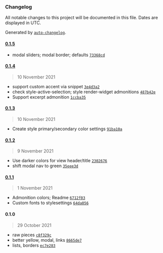 ### Changelog

All notable changes to this project will be documented in this file. Dates are displayed in UTC.

Generated by [`auto-changelog`](https://github.com/CookPete/auto-changelog).

#### [0.1.5](https://github.com/ebullient/obsidian-theme-ebullientworks/compare/0.1.4...0.1.5)

- modal sliders; modal border; defaults [`73368cd`](https://github.com/ebullient/obsidian-theme-ebullientworks/commit/788201e7662410bd7087758c5659f70fac1ca0ac)

#### [0.1.4](https://github.com/ebullient/obsidian-theme-ebullientworks/compare/0.1.3...0.1.4)

> 10 November 2021

- support custom accent via snippet [`3e4d3a2`](https://github.com/ebullient/obsidian-theme-ebullientworks/commit/3e4d3a2888e8819fc435e68541e38adbd5fc5d9f)
- check style-active-selection; style render-widget admonitions [`487b42e`](https://github.com/ebullient/obsidian-theme-ebullientworks/commit/487b42ee8175b7300f0be607591863dafcc88914)
- Support excerpt admonition [`1ccba35`](https://github.com/ebullient/obsidian-theme-ebullientworks/commit/1ccba35174e0f9bc02f516bf7f69a27fce2ea7cc)

#### [0.1.3](https://github.com/ebullient/obsidian-theme-ebullientworks/compare/0.1.2...0.1.3)

> 10 November 2021

- Create style primary/secondary color settings [`91ba10a`](https://github.com/ebullient/obsidian-theme-ebullientworks/commit/91ba10acad65bf48103ac56d4ab67ad4145fbd86)

#### [0.1.2](https://github.com/ebullient/obsidian-theme-ebullientworks/compare/0.1.1...0.1.2)

> 9 November 2021

- Use darker colors for view header/title [`2302676`](https://github.com/ebullient/obsidian-theme-ebullientworks/commit/23026768845edb9c6a52204f389a66ebe61dc661)
- shift modal nav to green [`35eee3d`](https://github.com/ebullient/obsidian-theme-ebullientworks/commit/35eee3d7893fbef880afb8791c7cfd09e48cb95a)

#### [0.1.1](https://github.com/ebullient/obsidian-theme-ebullientworks/compare/0.1.0...0.1.1)

> 1 November 2021

- Admonition colors; Readme [`6712f03`](https://github.com/ebullient/obsidian-theme-ebullientworks/commit/6712f03552d6ec56c5da0beb6e95efd695b96894)
- Custom fonts to stylesettings [`64da056`](https://github.com/ebullient/obsidian-theme-ebullientworks/commit/64da056ef12fd1f03579b98aa5daa6807e940e16)

#### 0.1.0

> 29 October 2021

- raw pieces [`c8f329c`](https://github.com/ebullient/obsidian-theme-ebullientworks/commit/c8f329c2afd996f5ec503a16c95dda1a1ecdca43)
- better yellow, modal, links [`8665de7`](https://github.com/ebullient/obsidian-theme-ebullientworks/commit/8665de79602a4a40236bd1ecbb7cc8d46bce695c)
- lists, borders [`ec7e283`](https://github.com/ebullient/obsidian-theme-ebullientworks/commit/ec7e28338f2a6b6a9f02fcf0b34d1d2beab0bc54)
